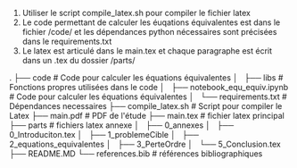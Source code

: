 1. Utiliser le script compile_latex.sh pour compiler le fichier latex
2. Le code permettant de calculer les éuqations équivalentes est dans le fichier /code/ et les dépendances python nécessaires sont précisées dans le requirements.txt 
3. Le latex est articulé dans le main.tex et chaque paragraphe est écrit dans un .tex du dossier /parts/

.
├── code                            # Code pour calculer les équations équivalentes
│   ├── libs                            # Fonctions propres utilisées dans le code
│   ├── notebook_equ_equiv.ipynb        # Code pour calculer les équations équivalentes
│   └── requirements.txt                # Dépendances necessaires
├── compile_latex.sh                # Script pour compiler le Latex
├── main.pdf                        # PDF de l'étude
├── main.tex                        # fichier latex principal 
├── parts                           # fichiers latex annexe 
│   ├── 0_annexes
│   ├── 0_Introduciton.tex
│   ├── 1_problemeCible
│   ├── 2_equations_equivalentes
│   ├── 3_PerteOrdre
│   └── 5_Conclusion.tex
├── README.MD
└── references.bib                  # références bibliographiques